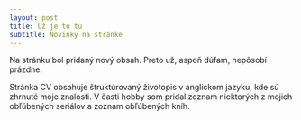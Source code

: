 ```yaml
---
layout: post
title: Už je to tu
subtitle: Novinky na stránke
---
```

Na stránku bol pridaný nový obsah. Preto už, aspoň dúfam, nepôsobí prázdne.

Stránka CV obsahuje štruktúrovaný životopis v anglickom jazyku, kde sú zhrnuté moje znalosti. V časti hobby som pridal zoznam niektorých z mojich obľúbených seriálov a zoznam obľúbených kníh.
